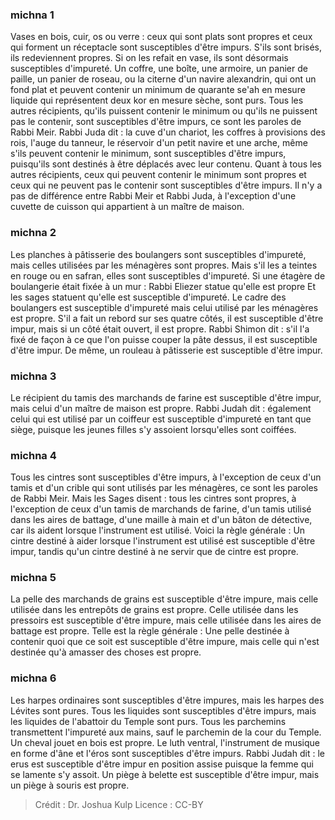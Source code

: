 
### michna 1
Vases en bois, cuir, os ou verre : ceux qui sont plats sont propres et ceux qui forment un réceptacle sont susceptibles d'être impurs. S'ils sont brisés, ils redeviennent propres. Si on les refait en vase, ils sont désormais susceptibles d'impureté. Un coffre, une boîte, une armoire, un panier de paille, un panier de roseau, ou la citerne d'un navire alexandrin, qui ont un fond plat et peuvent contenir un minimum de quarante se'ah en mesure liquide qui représentent deux kor en mesure sèche, sont purs. Tous les autres récipients, qu'ils puissent contenir le minimum ou qu'ils ne puissent pas le contenir, sont susceptibles d'être impurs, ce sont les paroles de Rabbi Meir. Rabbi Juda dit : la cuve d'un chariot, les coffres à provisions des rois, l'auge du tanneur, le réservoir d'un petit navire et une arche, même s'ils peuvent contenir le minimum, sont susceptibles d'être impurs, puisqu'ils sont destinés à être déplacés avec leur contenu. Quant à tous les autres récipients, ceux qui peuvent contenir le minimum sont propres et ceux qui ne peuvent pas le contenir sont susceptibles d'être impurs. Il n'y a pas de différence entre Rabbi Meir et Rabbi Juda, à l'exception d'une cuvette de cuisson qui appartient à un maître de maison.

### michna 2
Les planches à pâtisserie des boulangers sont susceptibles d'impureté, mais celles utilisées par les ménagères sont propres. Mais s'il les a teintes en rouge ou en safran, elles sont susceptibles d'impureté. Si une étagère de boulangerie était fixée à un mur : Rabbi Eliezer statue qu'elle est propre Et les sages statuent qu'elle est susceptible d'impureté. Le cadre des boulangers est susceptible d'impureté mais celui utilisé par les ménagères est propre. S'il a fait un rebord sur ses quatre côtés, il est susceptible d'être impur, mais si un côté était ouvert, il est propre. Rabbi Shimon dit : s'il l'a fixé de façon à ce que l'on puisse couper la pâte dessus, il est susceptible d'être impur. De même, un rouleau à pâtisserie est susceptible d'être impur.

### michna 3
Le récipient du tamis des marchands de farine est susceptible d'être impur, mais celui d'un maître de maison est propre. Rabbi Judah dit : également celui qui est utilisé par un coiffeur est susceptible d'impureté en tant que siège, puisque les jeunes filles s'y assoient lorsqu'elles sont coiffées.

### michna 4
Tous les cintres sont susceptibles d'être impurs, à l'exception de ceux d'un tamis et d'un crible qui sont utilisés par les ménagères, ce sont les paroles de Rabbi Meir. Mais les Sages disent : tous les cintres sont propres, à l'exception de ceux d'un tamis de marchands de farine, d'un tamis utilisé dans les aires de battage, d'une maille à main et d'un bâton de détective, car ils aident lorsque l'instrument est utilisé. Voici la règle générale : Un cintre destiné à aider lorsque l'instrument est utilisé est susceptible d'être impur, tandis qu'un cintre destiné à ne servir que de cintre est propre.

### michna 5
La pelle des marchands de grains est susceptible d'être impure, mais celle utilisée dans les entrepôts de grains est propre. Celle utilisée dans les pressoirs est susceptible d'être impure, mais celle utilisée dans les aires de battage est propre. Telle est la règle générale : Une pelle destinée à contenir quoi que ce soit est susceptible d'être impure, mais celle qui n'est destinée qu'à amasser des choses est propre.

### michna 6
Les harpes ordinaires sont susceptibles d'être impures, mais les harpes des Lévites sont pures. Tous les liquides sont susceptibles d'être impurs, mais les liquides de l'abattoir du Temple sont purs. Tous les parchemins transmettent l'impureté aux mains, sauf le parchemin de la cour du Temple. Un cheval jouet en bois est propre. Le luth ventral, l'instrument de musique en forme d'âne et l'éros sont susceptibles d'être impurs. Rabbi Judah dit : le erus est susceptible d'être impur en position assise puisque la femme qui se lamente s'y assoit. Un piège à belette est susceptible d'être impur, mais un piège à souris est propre.

>Crédit : Dr. Joshua Kulp
>Licence : CC-BY